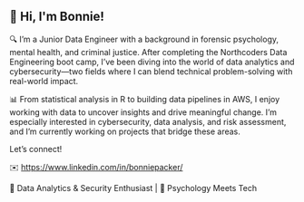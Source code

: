 ## 👋 Hi, I'm Bonnie!

🔍 I’m a Junior Data Engineer with a background in forensic psychology, mental health, and criminal justice. After completing the Northcoders Data Engineering boot camp, I’ve been diving into the world of data analytics and cybersecurity—two fields where I can blend technical problem-solving with real-world impact.

📊 From statistical analysis in R to building data pipelines in AWS, I enjoy working with data to uncover insights and drive meaningful change. I’m especially interested in cybersecurity, data analysis, and risk assessment, and I’m currently working on projects that bridge these areas.


Let’s connect!

✉️ https://www.linkedin.com/in/bonniepacker/


🚀 Data Analytics & Security Enthusiast |  🧩 Psychology Meets Tech
